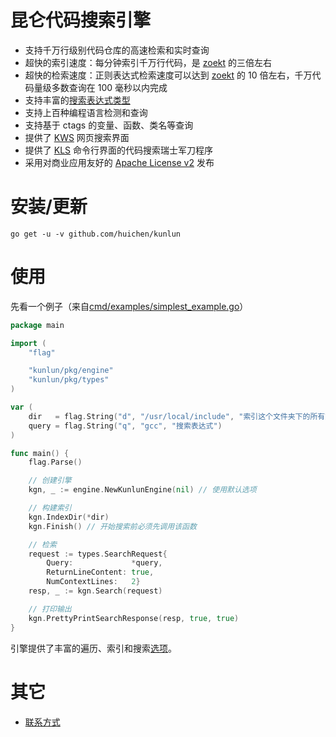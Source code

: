 昆仑代码搜索引擎
======

* 支持千万行级别代码仓库的高速检索和实时查询
* 超快的索引速度：每分钟索引千万行代码，是 [zoekt](https://github.com/google/zoekt) 的三倍左右
* 超快的检索速度：正则表达式检索速度可以达到 [zoekt](https://github.com/google/zoekt) 的 10 倍左右，千万代码量级多数查询在 100 毫秒以内完成
* 支持丰富的[搜索表达式类型](/doc/query.md)
* 支持上百种编程语言检测和查询
* 支持基于 ctags 的变量、函数、类名等查询
* 提供了 [KWS](/cmd/kws) 网页搜索界面
* 提供了 [KLS](/cmd/kls) 命令行界面的代码搜索瑞士军刀程序
* 采用对商业应用友好的 [Apache License v2](/LICENSE) 发布

# 安装/更新

```
go get -u -v github.com/huichen/kunlun
```

# 使用

先看一个例子（来自[cmd/examples/simplest_example.go](/cmd/examples/simplest_example.go)）

```go
package main

import (
	"flag"

	"kunlun/pkg/engine"
	"kunlun/pkg/types"
)

var (
	dir   = flag.String("d", "/usr/local/include", "索引这个文件夹下的所有文件")
	query = flag.String("q", "gcc", "搜索表达式")
)

func main() {
	flag.Parse()

	// 创建引擎
	kgn, _ := engine.NewKunlunEngine(nil) // 使用默认选项

	// 构建索引
	kgn.IndexDir(*dir)
	kgn.Finish() // 开始搜索前必须先调用该函数

	// 检索
	request := types.SearchRequest{
		Query:             *query,
		ReturnLineContent: true,
		NumContextLines:   2}
	resp, _ := kgn.Search(request)

	// 打印输出
	kgn.PrettyPrintSearchResponse(resp, true, true)
}
```

引擎提供了丰富的遍历、索引和搜索[选项](/pkg/types/engine_options.go)。


# 其它

* [联系方式](/doc/feedback.md)
